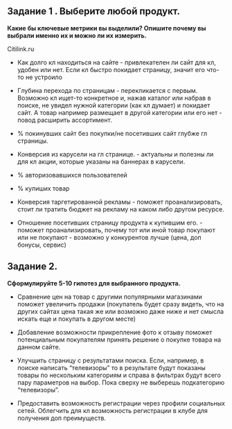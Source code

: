 
## **Задание 1 . Выберите любой продукт.**


**Какие бы ключевые метрики вы выделили? Опишите почему вы выбрали именно их и можно ли их измерить.**

Citilink.ru

* Как долго кл находиться на сайте - привлекателен ли сайт для кл, удобен или нет. Если кл быстро покидает страницу, значит его что-то не устроило 

* Глубина перехода по страницам - перекликается с первым. Возможно кл ищет-то конкретное и, нажав каталог или набрав в поиске, не увидел нужной категории (как кл думает) и покидает сайт. А товар например размещает в другой категории или его нет - повод расширить ассортимент.

* % покинувших сайт без покупки/не посетивших сайт глубже гл страницы.

* Конверсия из карусели на гл странице. -  актуальны и полезны ли для кл акции, которые указаны на баннерах в карусели.

* % авторизовавшихся пользователей

* % купиших товар 

* Конверсия таргетированной рекламы - поможет проанализировать, стоит ли тратить бюджет на рекламу на каком либо другом ресурсе.

* Отношение посетивших страницу продукта к купившим его. - поможет проанализировать, почему тот или иной товар покупают или не покупают - возможно у конкурентов лучше (цена, доп бонусы, сервис)

## **Задание 2.**
**Сформулируйте 5-10 гипотез для выбранного продукта.**

* Сравнение цен на товар с другими популярными магазинами поможет увеличить продажи (покупатель будет сразу видеть, что на других сайтах цена такая же или возможно даже ниже и нет смысла искать еще и покупать в другом месте)


* Добавление возможности прикрепление фото к отзыву поможет потенциальным покупателям принять решение о покупке товара на данном сайте. 


* Улучшить страницу с результатами поиска. Если, например, в поиске написать “телевизоры” то в результате будут показаны товары по нескольким категориям и  справа в фильтрах будут всего пару параметров на выбор. Пока сверху не выберешь подкатегорию “телевизоры”. 


* Предоставить возможность регистрации через профили социальных сетей. Облегчить для кл возможность регистрации в клубе для получения доп преимуществ. 